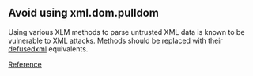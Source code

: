 ## Avoid using xml.dom.pulldom

Using various XLM methods to parse untrusted XML data is known to be vulnerable to XML attacks. 
Methods should be replaced with their [defusedxml](https://pypi.python.org/pypi/defusedxml/#defusedxml-sax) equivalents.

[Reference](https://docs.openstack.org/bandit/latest/api/bandit.blacklists.html#b313-b320-xml)